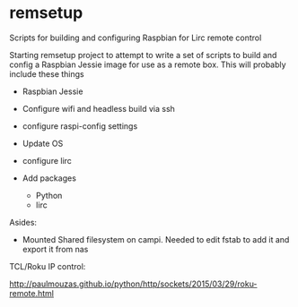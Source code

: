 # remsetup
Scripts for building and configuring Raspbian for Lirc remote control

Starting remsetup project to attempt to write a set of scripts to build
and config a Raspbian Jessie image for use as a remote box.  This will
probably include these things

- Raspbian Jessie
- Configure wifi and headless build via ssh
- configure raspi-config settings
- Update OS

- configure lirc

- Add packages
   * Python
   * lirc



Asides:
- Mounted Shared filesystem on campi.  Needed to edit fstab to add it and export it from nas 


TCL/Roku IP control:

http://paulmouzas.github.io/python/http/sockets/2015/03/29/roku-remote.html
